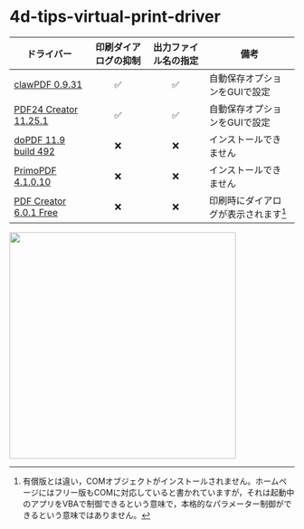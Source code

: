 # 4d-tips-virtual-print-driver

|ドライバー|印刷ダイアログの抑制|出力ファイル名の指定|備考|
|-|:-:|:-:|-|
|[clawPDF 0.9.31](https://github.com/miyako/4d-topic-clawpdf)|✅|✅|自動保存オプションをGUIで設定|
|[PDF24 Creator 11.25.1](https://github.com/miyako/4d-topic-pdf24)|✅|✅|自動保存オプションをGUIで設定|
|[doPDF 11.9 build 492](https://ja.dopdf.com)|❌|❌|インストールできません|
|[PrimoPDF 4.1.0.10](https://www.xlsoft.com/jp/products/primopdf/download.html)|❌|❌|インストールできません|
|[PDF Creator 6.0.1 Free](https://www.pdfforge.org/pdfcreator/download)|❌|❌|印刷時にダイアログが表示されます[^pdfcreator]

<img src="https://github.com/user-attachments/assets/5d490305-132c-411a-9e8f-a12603cc7bbf" width=400 height=auto />

[^pdfcreator]: 有償版とは違い，COMオブジェクトがインストールされません。ホームページにはフリー版もCOMに対応していると書かれていますが，それは起動中のアプリをVBAで制御できるという意味で，本格的なパラメーター制御ができるという意味ではありません。
